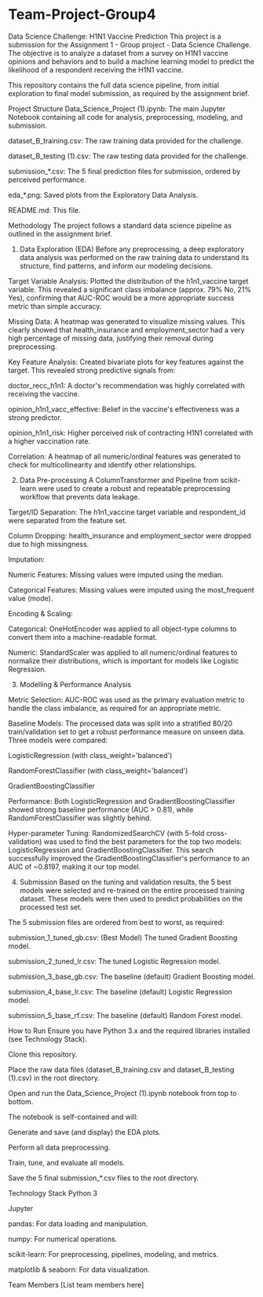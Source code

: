 # Team-Project-Group4
Data Science Challenge: H1N1 Vaccine Prediction
This project is a submission for the Assignment 1 - Group project - Data Science Challenge. The objective is to analyze a dataset from a survey on H1N1 vaccine opinions and behaviors and to build a machine learning model to predict the likelihood of a respondent receiving the H1N1 vaccine.


This repository contains the full data science pipeline, from initial exploration to final model submission, as required by the assignment brief.

Project Structure
Data_Science_Project (1).ipynb: The main Jupyter Notebook containing all code for analysis, preprocessing, modeling, and submission.

dataset_B_training.csv: The raw training data provided for the challenge.

dataset_B_testing (1).csv: The raw testing data provided for the challenge.

submission_*.csv: The 5 final prediction files for submission, ordered by perceived performance.

eda_*.png: Saved plots from the Exploratory Data Analysis.

README.md: This file.

Methodology
The project follows a standard data science pipeline as outlined in the assignment brief.





1. Data Exploration (EDA)
Before any preprocessing, a deep exploratory data analysis was performed on the raw training data to understand its structure, find patterns, and inform our modeling decisions.

Target Variable Analysis: Plotted the distribution of the h1n1_vaccine target variable. This revealed a significant class imbalance (approx. 79% No, 21% Yes), confirming that AUC-ROC would be a more appropriate success metric than simple accuracy.

Missing Data: A heatmap was generated to visualize missing values. This clearly showed that health_insurance and employment_sector had a very high percentage of missing data, justifying their removal during preprocessing.

Key Feature Analysis: Created bivariate plots for key features against the target. This revealed strong predictive signals from:

doctor_recc_h1n1: A doctor's recommendation was highly correlated with receiving the vaccine.

opinion_h1n1_vacc_effective: Belief in the vaccine's effectiveness was a strong predictor.

opinion_h1n1_risk: Higher perceived risk of contracting H1N1 correlated with a higher vaccination rate.

Correlation: A heatmap of all numeric/ordinal features was generated to check for multicollinearity and identify other relationships.

2. Data Pre-processing
A ColumnTransformer and Pipeline from scikit-learn were used to create a robust and repeatable preprocessing workflow that prevents data leakage.

Target/ID Separation: The h1n1_vaccine target variable and respondent_id were separated from the feature set.

Column Dropping: health_insurance and employment_sector were dropped due to high missingness.


Imputation:

Numeric Features: Missing values were imputed using the median.

Categorical Features: Missing values were imputed using the most_frequent value (mode).


Encoding & Scaling:

Categorical: OneHotEncoder was applied to all object-type columns to convert them into a machine-readable format.

Numeric: StandardScaler was applied to all numeric/ordinal features to normalize their distributions, which is important for models like Logistic Regression.

3. Modelling & Performance Analysis

Metric Selection: AUC-ROC was used as the primary evaluation metric to handle the class imbalance, as required for an appropriate metric.


Baseline Models: The processed data was split into a stratified 80/20 train/validation set to get a robust performance measure on unseen data. Three models were compared:


LogisticRegression (with class_weight='balanced')

RandomForestClassifier (with class_weight='balanced')

GradientBoostingClassifier

Performance: Both LogisticRegression and GradientBoostingClassifier showed strong baseline performance (AUC > 0.81), while RandomForestClassifier was slightly behind.


Hyper-parameter Tuning: RandomizedSearchCV (with 5-fold cross-validation) was used to find the best parameters for the top two models: LogisticRegression and GradientBoostingClassifier. This search successfully improved the GradientBoostingClassifier's performance to an AUC of ~0.8197, making it our top model.

4. Submission
Based on the tuning and validation results, the 5 best models were selected and re-trained on the entire processed training dataset. These models were then used to predict probabilities on the processed test set.

The 5 submission files are ordered from best to worst, as required:


submission_1_tuned_gb.csv: (Best Model) The tuned Gradient Boosting model.

submission_2_tuned_lr.csv: The tuned Logistic Regression model.

submission_3_base_gb.csv: The baseline (default) Gradient Boosting model.

submission_4_base_lr.csv: The baseline (default) Logistic Regression model.

submission_5_base_rf.csv: The baseline (default) Random Forest model.

How to Run
Ensure you have Python 3.x and the required libraries installed (see Technology Stack).

Clone this repository.

Place the raw data files (dataset_B_training.csv and dataset_B_testing (1).csv) in the root directory.

Open and run the Data_Science_Project (1).ipynb notebook from top to bottom.

The notebook is self-contained and will:

Generate and save (and display) the EDA plots.

Perform all data preprocessing.

Train, tune, and evaluate all models.

Save the 5 final submission_*.csv files to the root directory.

Technology Stack
Python 3

Jupyter

pandas: For data loading and manipulation.

numpy: For numerical operations.

scikit-learn: For preprocessing, pipelines, modeling, and metrics.

matplotlib & seaborn: For data visualization.

Team Members
[List team members here]

